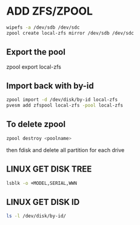# ADD ZFS/ZPOOL

``` bash
wipefs -a /dev/sdb /dev/sdc 
zpool create local-zfs mirror /dev/sdb /dev/sdc
```

## Export the pool 

zpool export local-zfs

## Import back with by-id 

``` bash
zpool import -d /dev/disk/by-id local-zfs
pvesm add zfspool local-zfs -pool local-zfs
```

## To delete zpool 

``` bash
zpool destroy <poolname>
```

then fdisk and delete all partition for each drive

## LINUX GET DISK TREE

``` bash
lsblk -o +MODEL,SERIAL,WWN
```

## LINUX GET DISK ID

``` bash
ls -l /dev/disk/by-id/
```

